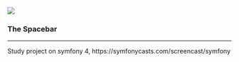 <p align="left"><img src="https://d1pwix07io15pr.cloudfront.net/v850c59f179/images/logos/header-logo.svg"></p>

<h3>The Spacebar</h3>
<hr>
Study project on symfony 4, https://symfonycasts.com/screencast/symfony